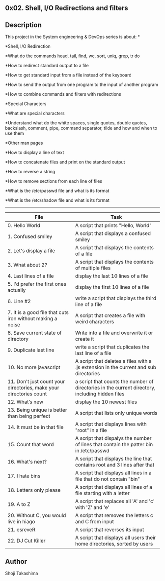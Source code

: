 0x02. Shell, I/O Redirections and filters
---
## Description

This project in the System engineering & DevOps series is about:
*

*Shell, I/O Redirection

*What do the commands head, tail, find, wc, sort, uniq, grep, tr do

*How to redirect standard output to a file

*How to get standard input from a file instead of the keyboard

*How to send the output from one program to the input of another program

*How to combine commands and filters with redirections

*Special Characters

*What are special characters

*Understand what do the white spaces, single quotes, double quotes, backslash, comment, pipe, command separator, tilde and how and when to use them

*Other man pages

*How to display a line of text

*How to concatenate files and print on the standard output

*How to reverse a string

*How to remove sections from each line of files

*What is the /etc/passwd file and what is its format

*What is the /etc/shadow file and what is its format

---
File|Task
---|---
0. Hello World | A script that prints "Hello, World" 
1. Confused smiley | A script that displays a confused smiley
2. Let's display a file | A script that displays the contents of a file
3. What about 2? | A script that displays the contents of multiple files
4. Last lines of a file | display the last 10 lines of a file
5. I'd prefer the first ones actually | display the first 10 lines of a file
6. Line #2 | write a script that displays the third line of a file
7. It is a good file that cuts iron without making a noise | A script that creates a file with weird characters
8. Save current state of directory | Write into a file and overwrite it or create it
9. Duplicate last line | write a script that duplicates the last line of a file
10. No more javascript | A script that deletes a files with a .js extension in the current and sub directories
11. Don't just count your directories, make your directories count | a script that counts the number of directories in the current directory, including hidden files
12. What’s new | display the 10 newest files
13. Being unique is better than being perfect | A script that lists only unique words
14. It must be in that file | A script that displays lines with "root" in a file
15. Count that word | A script that dispalys the number of lines that contain the patter bin in /etc/passwd
16. What's next? | A script that displays the line that contains root and 3 lines after that
17. I hate bins | A script that displays all lines in a file that do not contain "bin"
18. Letters only please | A script that displays all lines of a file starting with a letter
19. A to Z | A script that replaces all 'A' and 'c' with 'Z' and 'e'
20. Without C, you would live in hiago | A script that removes the letters c and C from input
21. esreveR | A script that reverses its input
22. DJ Cut Killer | A script that displays all users their home directories, sorted by users

## Author
 Shoji Takashima
